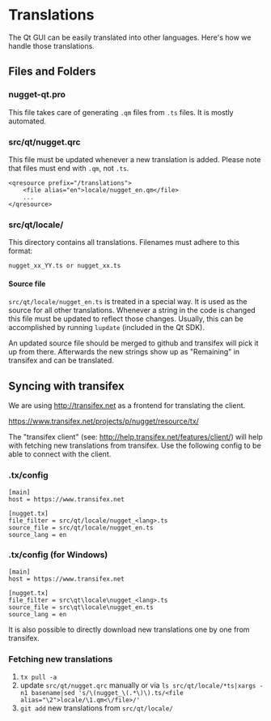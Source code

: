 Translations
============

The Qt GUI can be easily translated into other languages. Here's how we
handle those translations.

Files and Folders
-----------------

### nugget-qt.pro

This file takes care of generating `.qm` files from `.ts` files. It is mostly
automated.

### src/qt/nugget.qrc

This file must be updated whenever a new translation is added. Please note that
files must end with `.qm`, not `.ts`.

    <qresource prefix="/translations">
        <file alias="en">locale/nugget_en.qm</file>
        ...
    </qresource>

### src/qt/locale/

This directory contains all translations. Filenames must adhere to this format:

    nugget_xx_YY.ts or nugget_xx.ts

#### Source file

`src/qt/locale/nugget_en.ts` is treated in a special way. It is used as the
source for all other translations. Whenever a string in the code is changed
this file must be updated to reflect those changes. Usually, this can be
accomplished by running `lupdate` (included in the Qt SDK).

An updated source file should be merged to github and transifex will pick it
up from there. Afterwards the new strings show up as "Remaining" in transifex
and can be translated.

Syncing with transifex
----------------------

We are using http://transifex.net as a frontend for translating the client.

https://www.transifex.net/projects/p/nugget/resource/tx/

The "transifex client" (see: http://help.transifex.net/features/client/)
will help with fetching new translations from transifex. Use the following
config to be able to connect with the client.

### .tx/config

    [main]
    host = https://www.transifex.net

    [nugget.tx]
    file_filter = src/qt/locale/nugget_<lang>.ts
    source_file = src/qt/locale/nugget_en.ts
    source_lang = en
    
### .tx/config (for Windows)

    [main]
    host = https://www.transifex.net

    [nugget.tx]
    file_filter = src\qt\locale\nugget_<lang>.ts
    source_file = src\qt\locale\nugget_en.ts
    source_lang = en

It is also possible to directly download new translations one by one from transifex.

### Fetching new translations

1. `tx pull -a`
2. update `src/qt/nugget.qrc` manually or via
   `ls src/qt/locale/*ts|xargs -n1 basename|sed 's/\(nugget_\(.*\)\).ts/<file alias="\2">locale/\1.qm<\/file>/'`
3. `git add` new translations from `src/qt/locale/`

